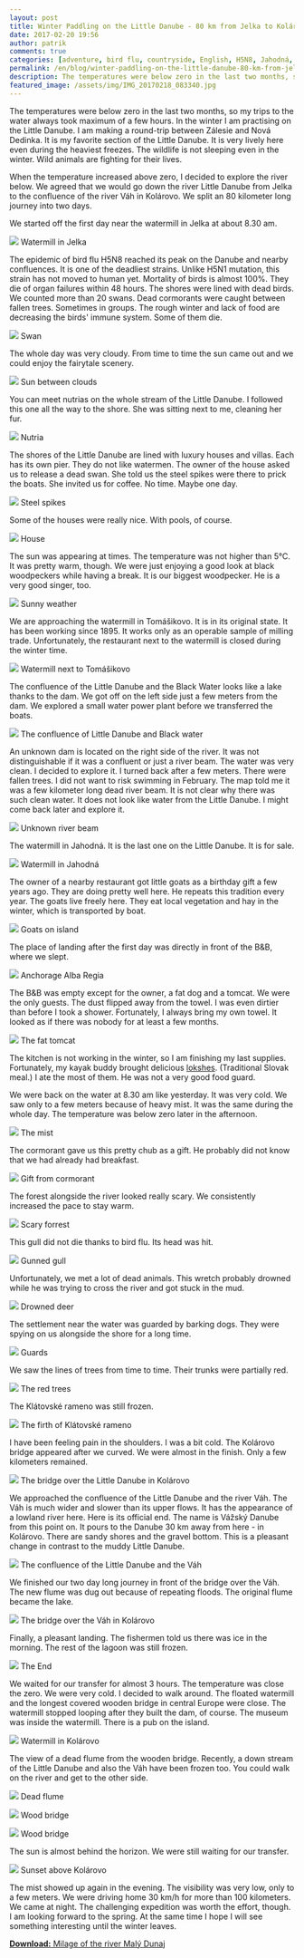 ```yaml
---
layout: post
title: Winter Paddling on the Little Danube - 80 km from Jelka to Kolárovo
date: 2017-02-20 19:56
author: patrik
comments: true
categories: [adventure, bird flu, countryside, English, H5N8, Jahodná, Jelka, Kayak, kayak, Kolárovo, Nature, river, seakayak, Tomášikovo, watermill]
permalink: /en/blog/winter-paddling-on-the-little-danube-80-km-from-jelka-to-kolarovo/
description: The temperatures were below zero in the last two months, so my trips to the water always took maximum of a few hours. In the winter I am practising on the Little Danube.
featured_image: /assets/img/IMG_20170218_083340.jpg
---
```

The temperatures were below zero in the last two months, so my trips to the water always took maximum of a few hours. In the winter I am practising on the Little Danube. I am making a round-trip between Zálesie and Nová Dedinka. It is my favorite section of the Little Danube. It is very lively here even during the heaviest freezes. The wildlife is not sleeping even in the winter. Wild animals are fighting for their lives.

When the temperature increased above zero, I decided to explore the river below. We agreed that we would go down the river Little Danube from Jelka to the confluence of the river Váh in Kolárovo. We split an 80 kilometer long journey into two days.

We started off the first day near the watermill in Jelka at about 8.30 am.

![](/assets/img/IMG_20170218_083340.jpg)
Watermill in Jelka

The epidemic of bird flu H5N8 reached its peak on the Danube and nearby confluences. It is one of the deadliest strains.  Unlike H5N1 mutation, this strain has not moved to human yet. Mortality of birds is almost 100%. They die of organ failures within 48 hours. The shores were lined with dead birds. We counted more than 20 swans. Dead cormorants were caught between fallen trees.  Sometimes in groups. The rough winter and lack of food are decreasing the birds' immune system. Some of them die.

![](/assets/img/RIMG1404.jpg)
Swan

The whole day was very cloudy. From time to time the sun came out and we could enjoy the fairytale scenery.

![](/assets/img/IMG_20170218_085646.jpg)
Sun between clouds

You can meet nutrias on the whole stream of the Little Danube. I followed this one all the way to the shore. She was sitting next to me, cleaning her fur.

![](/assets/img/RIMG1393.jpg)
Nutria

The shores of the Little Danube are lined with luxury houses and villas. Each has its own pier. They do not like watermen. The owner of the house asked us to release a dead swan.  She told us the steel spikes  were there to prick the boats. She invited us for coffee. No time. Maybe one day.

![](/assets/img/IMG_20170218_112910.jpg)
Steel spikes

Some of the houses were really nice. With pools, of course.

![](/assets/img/RIMG1402.jpg)
House

The sun was appearing at times. The temperature was not higher than 5°C. It was pretty warm, though. We were just enjoying a good look at black woodpeckers while having a break. It is our biggest woodpecker.  He is a very good singer, too.

![](/assets/img/IMG_20170218_100634.jpg)
Sunny weather

We are approaching the watermill in Tomášikovo. It is in its original state. It has been working since 1895. It works only as an operable sample of milling trade. Unfortunately, the restaurant next to the watermill is closed during the winter time.

![](/assets/img/IMG_20170218_133318.jpg)
Watermill next to Tomášikovo

The confluence of the Little Danube and the Black Water looks like a lake thanks to the dam. We got off on the left side just a few meters from the dam. We explored a small water power plant before we transferred the boats.

![](/assets/img/IMG_20170218_130258.jpg)
The confluence of Little Danube and Black water

An unknown dam is located on the right side of the river. It was not distinguishable if it was a confluent or just a river beam.  The water was very clean. I decided to explore it. I turned back after a few meters. There were fallen trees. I did not want to risk swimming in February. The map told me it was a few kilometer long dead river beam. It is not clear why there was such clean water. It does not look like water from the Little Danube. I might come back later and explore it.

![](/assets/img/IMG_20170218_132035.jpg)
Unknown river beam

The watermill in Jahodná. It is the last one on the Little Danube. It is for sale.

![](/assets/img/IMG_20170218_145838.jpg)
Watermill in Jahodná

The owner of a nearby restaurant got little goats as a birthday gift a few years ago. They are doing pretty well here. He repeats this tradition every year. The goats live freely here. They eat local vegetation and hay in the winter, which is transported  by boat.

![](/assets/img/IMG_20170218_150109.jpg)
Goats on island

The place of landing after the first day was directly in front of the B&amp;B, where we slept.

![](/assets/img/IMG_20170218_150713.jpg)
Anchorage Alba Regia

The B&amp;B was empty except for the owner, a fat dog and a tomcat. We were the only guests. The dust flipped away from the towel. I was even dirtier than before I took a shower. Fortunately, I always bring my own towel. It looked as if there was nobody for at least a few months.

![](/assets/img/IMG_20170218_152715.jpg)
The fat tomcat

The kitchen is not working in the winter, so I am finishing my last supplies. Fortunately, my kayak buddy brought delicious <a href="http://www.slovakcooking.com/2010/recipes/lokshe/">lokshes</a>. (Traditional Slovak meal.) I ate the most of them. He was not a very good food guard.

We were back on the water at 8.30 am like yesterday. It was very cold. We saw only to a few meters because of heavy mist. It was the same during the whole day. The temperature was below zero later in the afternoon.

![](/assets/img/IMG_20170219_082610.jpg)
The mist

The cormorant gave us this pretty chub as a gift. He probably did not know that we had already had breakfast.

![](/assets/img/IMG_20170219_094641.jpg)
Gift from cormorant

The forest alongside the river looked really scary. We consistently increased the pace to stay warm.

![](/assets/img/IMG_20170219_084913.jpg)
Scary forrest

This gull did not die thanks to bird flu. Its head was hit.

![](/assets/img/IMG_20170218_122854.jpg)
Gunned gull

Unfortunately, we met a lot of dead animals. This wretch probably drowned while he was trying to cross the river and got stuck in the mud.

![](/assets/img/IMG_20170219_134417.jpg)
Drowned deer

The settlement near the water was guarded by barking dogs. They were spying on us alongside the shore for a long time.

![](/assets/img/IMG_20170219_100727.jpg)
Guards

We saw the lines of trees from time to time. Their trunks were partially red.

![](/assets/img/IMG_20170219_123628.jpg)
The red trees

The Klátovské rameno was still frozen.

![](/assets/img/IMG_20170219_105947.jpg)
The firth of Klátovské rameno

I have been feeling pain in the shoulders. I was a bit cold. The Kolárovo bridge appeared after we curved. We were almost in the finish. Only a few kilometers remained.

![](/assets/img/IMG_20170219_145055.jpg)
The bridge over the Little Danube in Kolárovo

We approached the confluence of the Little Danube and the river Váh. The Váh is much wider and slower than its upper flows. It has the appearance of a lowland river here. Here is its official end. The name is Vážský Danube from this point on. It pours to the Danube 30 km away from here - in Kolárovo. There are sandy shores and the gravel bottom. This is a pleasant change in contrast to  the muddy Little Danube.

![](/assets/img/IMG_20170219_151000.jpg)
The confluence of the Little Danube and the Váh

We finished our two day long journey in front of the bridge over the Váh. The new flume was dug out because of repeating floods. The original flume became the lake.

![](/assets/img/IMG_20170219_155003.jpg)
The bridge over the Váh in Kolárovo

Finally, a pleasant landing. The fishermen told us there was ice in the morning. The rest of the lagoon was still frozen.

![](/assets/img/IMG_20170219_152935.jpg)
The End

We waited for our transfer for almost 3 hours. The temperature was close the zero. We were very cold. I decided to walk around. The floated watermill and the longest covered wooden bridge in central Europe were close. The watermill stopped looping after they built the dam, of course. The museum was inside the watermill. There is a pub on the island.

![](/assets/img/IMG_20170219_165653.jpg)
Watermill in Kolárovo

The view of a dead flume from the wooden bridge.  Recently, a down stream of the Little Danube and also the Váh have been frozen too. You could walk on the river and get to the other side.

![](/assets/img/IMG_20170219_165909.jpg)
Dead flume

![](/assets/img/IMG_20170219_165824.jpg)
Wood bridge

![](/assets/img/IMG_20170219_165717.jpg)
Wood bridge

The sun is almost behind the horizon. We were still waiting for our transfer.

![](/assets/img/IMG_20170219_164651.jpg)
Sunset above Kolárovo

The mist showed up again in the evening. The visibility was very low, only to a few meters. We were driving home 30 km/h for more than 100 kilometers. We came at night. The challenging expedition was worth the effort, though. I am looking forward to the spring. At the same time I hope I will see something interesting until the winter leaves.

[**Download:** Milage of the river Malý Dunaj](/assets/map/Maly-Dunaj-Kilometrovnik.pdf)